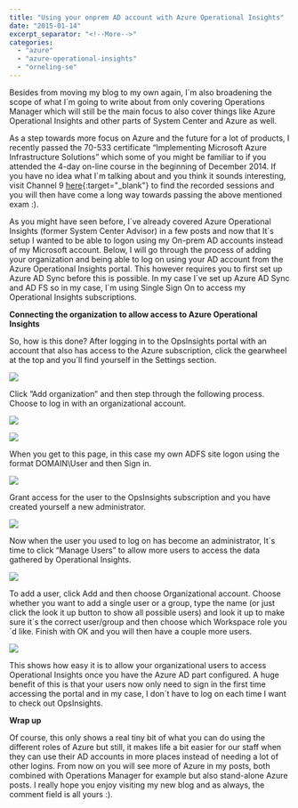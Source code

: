 ```yaml
---
title: "Using your onprem AD account with Azure Operational Insights"
date: "2015-01-14"
excerpt_separator: "<!--More-->"
categories: 
  - "azure"
  - "azure-operational-insights"
  - "orneling-se"
---
```


Besides from moving my blog to my own again, I´m also broadening the scope of what I´m going to write about from only covering Operations Manager which will still be the main focus to also cover things like Azure Operational Insights and other parts of System Center and Azure as well.
<!--More-->
As a step towards more focus on Azure and the future for a lot of products, I recently passed the 70-533 certificate “Implementing Microsoft Azure Infrastructure Solutions” which some of you might be familiar to if you attended the 4-day on-line course in the beginning of December 2014. If you have no idea what I´m talking about and you think it sounds interesting, visit Channel 9 [here](http://channel9.msdn.com/Events/Microsoft-Azure/Level-Up-Azure-IaaS-for-IT-Pros){:target="_blank"} to find the recorded sessions and you will then have come a long way towards passing the above mentioned exam :).

As you might have seen before, I´ve already covered Azure Operational Insights (former System Center Advisor) in a few posts and now that It´s setup I wanted to be able to logon using my On-prem AD accounts instead of my Microsoft account. Below, I will go through the process of adding your organization and being able to log on using your AD account from the Azure Operational Insights portal. This however requires you to first set up Azure AD Sync before this is possible. In my case I´ve set up Azure AD Sync and AD FS so in my case, I´m using Single Sign On to access my Operational Insights subscriptions.

**Connecting the organization to allow access to Azure Operational Insights**

So, how is this done? After logging in to the OpsInsights portal with an account that also has access to the Azure subscription, click the gearwheel at the top and you´ll find yourself in the Settings section.

![](https://blog.orneling.se/assets/images/2015/01/1.jpg)

Click ”Add organization” and then step through the following process. Choose to log in with an organizational account.

![](https://blog.orneling.se/assets/images/2015/01/2.jpg)

![](https://blog.orneling.se/assets/images/2015/01/3.jpg)

When you get to this page, in this case my own ADFS site logon using the format DOMAIN\\User and then Sign in.

![](https://blog.orneling.se/assets/images/2015/01/4.jpg)

Grant access for the user to the OpsInsights subscription and you have created yourself a new administrator.

![](https://blog.orneling.se/assets/images/2015/01/5.jpg)

Now when the user you used to log on has become an administrator, It´s time to click “Manage Users” to allow more users to access the data gathered by Operational Insights.

![](https://blog.orneling.se/assets/images/2015/01/6.jpg)

To add a user, click Add and then choose Organizational account. Choose whether you want to add a single user or a group, type the name (or just click the look it up button to show all possible users) and look it up to make sure it´s the correct user/group and then choose which Workspace role you´d like. Finish with OK and you will then have a couple more users.

![](https://blog.orneling.se/assets/images/2015/01/7.jpg)

This shows how easy it is to allow your organizational users to access Operational Insights once you have the Azure AD part configured. A huge benefit of this is that your users now only need to sign in the first time accessing the portal and in my case, I don´t have to log on each time I want to check out OpsInsights.

**Wrap up**

Of course, this only shows a real tiny bit of what you can do using the different roles of Azure but still, it makes life a bit easier for our staff when they can use their AD accounts in more places instead of needing a lot of other logins. From now on you will see more of Azure in my posts, both combined with Operations Manager for example but also stand-alone Azure posts. I really hope you enjoy visiting my new blog and as always, the comment field is all yours :).
